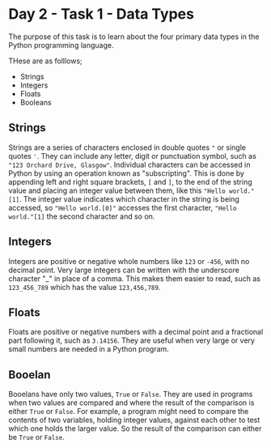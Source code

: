 # Day 2 - Task 1 - Data Types

The purpose of this task is to learn about the four primary data types in the Python programming language.

THese are as folllows;

-    Strings
-    Integers
-    Floats
-    Booleans

## Strings

Strings are a series of characters enclosed in double quotes ```"``` or single quotes ```'```. They can include any letter, digit or punctuation symbol, such as ```"123 Orchard Drive, Glasgow"```. Individual characters can be accessed in Python by using an operation known as "subscripting". This is done by appending left and right square brackets, ```[``` and ```]```, to the end of the string value and placing an integer value between them, like this ```"Hello world."[1]```. The integer value indicates which character in the string is being accessed, so ```"Hello world.[0]"``` accesses the first character, ```"Hello world."[1]``` the second character and so on.

## Integers

Integers are positive or negative whole numbers like ```123``` or ```-456```, with no decimal point. Very large integers can be written with the underscore character "_" in place of a comma. This makes them easier to read, such as ```123_456_789``` which has the value ```123,456,789```.

## Floats

Floats are positive or negative numbers with a decimal point and a fractional part following it, such as ```3.14156```. They are useful when very large or very small numbers are needed in a Python program.

## Booelan

Booelans have only two values, ```True``` or ```False```. They are used in programs when two values are compared and where the result of the comparison is either ```True``` or ```False```. For example, a program might need to compare the contents of two variables, holding integer values, against each other to test which one holds the larger value. So the result of the comparison can either be ```True``` or ```False```.

 

